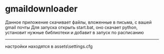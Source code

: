 # gmaildownloader
Данное приложение скачивает файлы, вложенные в письма, с вашей gmail почты
Для запуска открыть start.bat, оно скачает python, установит нужные библиотеки и добавит в запуск по расписанию

----
настройки находятся в assets\settings.cfg